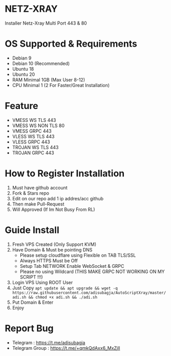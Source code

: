 # NETZ-XRAY
Installer Netz-Xray Multi Port 443 & 80

# OS Supported & Requirements
- Debian 9
- Debian 10 (Recommended)
- Ubuntu 18
- Ubuntu 20
- RAM Minimal 1GB (Max User 8-12)
- CPU Minimal 1 (2 For Faster/Great Installation)

# Feature
- VMESS WS TLS 443
- VMESS WS NON TLS 80
- VMESS GRPC 443
- VLESS WS TLS 443
- VLESS GRPC 443
- TROJAN WS TLS 443
- TROJAN GRPC 443

# How to Register Installation
1. Must have github account
2. Fork & Stars repo
3. Edit on our repo add 1 ip addres/acc github
4. Then make Pull-Request
5. Will Approved (If Im Not Busy From RL)

# Guide Install
1. Fresh VPS Created (Only Support KVM)
2. Have Domain & Must be pointing DNS
   - Please setup cloudflare using Flexible on TAB TLS/SSL
   - Always HTTPS Must be Off
   - Setup Tab NETWORK Enable WebSocket & GRPC
   - Please no using Wildcard (THIS MAKE GRPC NOT WORKING ON MY SCRIPT !!!)
3. Login VPS Using ROOT User
4. Just Copy
`apt update && apt upgrade && wget -q https://raw.githubusercontent.com/adisubagja/AutoScriptXray/master/adi.sh && chmod +x adi.sh && ./adi.sh`
5. Put Domain & Enter
6. Enjoy

# Report Bug
- Telegram : https://t.me/adisubagja
- Telegram Group : https://t.me/+qmkQdAxx6_MxZjll